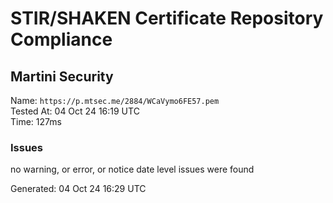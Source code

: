 # STIR/SHAKEN Certificate Repository Compliance

## Martini Security

Name: `https://p.mtsec.me/2884/WCaVymo6FE57.pem`\
Tested At: 04 Oct 24 16:19 UTC\
Time: 127ms

### Issues

no warning, or error, or notice date level issues were found

Generated: 04 Oct 24 16:29 UTC